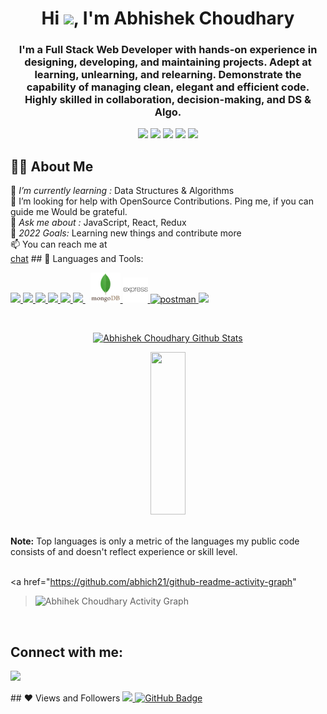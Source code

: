 <h1 align="center">
  Hi
  <img
    src="https://raw.githubusercontent.com/MartinHeinz/MartinHeinz/master/wave.gif"
    width="30px"
  />, I'm Abhishek Choudhary
</h1>
<h3 align="center">
  I'm a Full Stack Web Developer with hands-on experience in designing,
  developing, and maintaining projects. Adept at learning, unlearning, and
  relearning. Demonstrate the capability of managing clean, elegant and
  efficient code. Highly skilled in collaboration, decision-making, and DS &
  Algo.
</h3>

<p align="center">
  <img src="https://img.shields.io/badge/JS-Javascript-red" />
  <img src="https://img.shields.io/badge/React-React-blue" />
  <img src="https://img.shields.io/badge/Node-node-green" />
  <img src="https://img.shields.io/badge/express-Express-blueviolet" />
  <img src="https://img.shields.io/badge/Mongodb-mongodb-brightgreen" />
</p>    

## 🙋‍♂️ About Me 
🌱 *I’m currently learning :* Data Structures & Algorithms <br/>
🤝 I’m looking for help with OpenSource Contributions. Ping me, if you can guide me Would be grateful.  <br/>
💬 *Ask me about :* JavaScript, React, Redux   <br/>
🥅 *2022 Goals:* Learning new things and contribute more  <br/>
📫 You can reach me at <br/>
[chat](mailto:abhich2109@gmail.com) ## 🚀 Languages and Tools:
<p align="left">
  <a href="https://www.w3.org/html/" target="_blank">
    <img src="https://img.icons8.com/color/48/000000/html-5.png" />
  </a>
  <a href="https://www.w3schools.com/css/" target="_blank">
    <img src="https://img.icons8.com/color/48/000000/css3.png" />
  </a>
  <a
    href="https://developer.mozilla.org/en-US/docs/Web/JavaScript"
    target="_blank">
    <img src="https://img.icons8.com/color/48/000000/javascript.png" />
  </a>
  <a href="https://reactjs.org/" target="_blank">
    <img src="https://img.icons8.com/color/48/000000/react-native.png" />
  </a>
  <a href="https://redux.js.org" target="_blank">
    <img src="https://img.icons8.com/color/48/000000/redux.png" />
  </a>
  <!-- <a href="https://getbootstrap.com" target="_blank"> <img src="https://img.icons8.com/color/48/000000/bootstrap.png"/> </a>  -->
  <a style="padding-right: 8px" href="https://nodejs.org" target="_blank">
    <img src="https://img.icons8.com/color/48/000000/nodejs.png" />
  </a>
  <a href="https://www.mongodb.com/" target="_blank">
    <img
      src="https://raw.githubusercontent.com/devicons/devicon/master/icons/mongodb/mongodb-original-wordmark.svg"
      alt="mongodb"
      width="48"
      height="48"
    />
  </a>
  <a href="https://expressjs.com" target="_blank">
    <img
      src="https://raw.githubusercontent.com/devicons/devicon/master/icons/express/express-original-wordmark.svg"
      alt="express"
      width="40"
      height="40"
    />
  </a>
  <a href="https://postman.com" target="_blank">
    <img
      src="https://www.vectorlogo.zone/logos/getpostman/getpostman-icon.svg"
      alt="postman"
      width="45"
      height="45"
    />
  </a>
  <!-- <a style="padding-right:8px;" href="https://www.mysql.com/" target="_blank"> <img src="https://img.icons8.com/fluent/50/000000/mysql-logo.png"/> </a> -->
  <!-- <a href="https://firebase.google.com/" target="_blank"> <img src="https://img.icons8.com/color/48/000000/firebase.png"/> </a>  -->
  <a href="https://git-scm.com/" target="_blank">
    <img src="https://img.icons8.com/color/48/000000/git.png" />
  </a>
</p>
<br />


<p align="center">
  <a href="https://github.com/abhich21/github-readme-stats"
    ><img
      alt="Abhishek Choudhary Github Stats"
      src="https://github-readme-stats.vercel.app/api?username=abhich21&show_icons=true&count_private=true&theme=react&hide_border=true&bg_color=0D1117"
  /></a>
</p>
<p align="center">
  <img
    src="https://github-readme-stats.vercel.app/api/top-langs/?username=abhich21&theme=react&hide_border=true&bg_color=0D1117"
    height="260px"
    width="33.25%"
  />
</p>

<br />
<b>Note:</b> Top languages is only a metric of the languages my public code
consists of and doesn't reflect experience or skill level.

<br />
<br />

<a href="https://github.com/abhich21/github-readme-activity-graph"
  ><img
    alt="Abhihek Choudhary Activity Graph"
    src="https://activity-graph.herokuapp.com/graph?username=abhich21&bg_color=0D1117&color=5BCDEC&line=5BCDEC&point=FFFFFF&hide_border=true"
/></a>
<br />

## Connect with me:
<p align="left">
  <a href="https://www.linkedin.com/in/avinash-kumar-20a359211/"
    ><img src="https://img.icons8.com/fluent/48/000000/linkedin.png"
  /></a>
  <!-- <a href = ""><img src="https://img.icons8.com/color/48/000000/youtube-play.png"/></a> -->
</p>
## ❤ Views and Followers
<a href="https://github.com/abhich21/github-profile-views-counter">
  <img src="https://komarev.com/ghpvc/?username=Avinash7564" />
</a>
<a href="https://github.com/abhich21?tab=followers"
  ><img
    src="https://img.shields.io/github/followers/abhich21?label=Followers&style=social"
    alt="GitHub Badge"
/></a>
